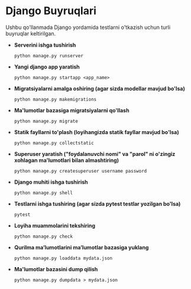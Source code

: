 # Django Buyruqlari

Ushbu qo'llanmada Django yordamida testlarni o'tkazish uchun turli buyruqlar keltirilgan.

- **Serverini ishga tushirish**
    ```
    python manage.py runserver
    ```

- **Yangi django app yaratish**
    ```
    python manage.py startapp <app_name>
    ```

- **Migratsiyalarni amalga oshiring (agar sizda modellar mavjud bo'lsa)**
    ```
    python manage.py makemigrations
    ```

- **Ma'lumotlar bazasiga migratsiyalarni qo'llash**
    ```
    python manage.py migrate
    ```

- **Statik fayllarni to'plash (loyihangizda statik fayllar mavjud bo'lsa)**
    ```
    python manage.py collectstatic
    ```

- **Superuser yaratish ("foydalanuvchi nomi" va "parol" ni o'zingiz xohlagan ma'lumotlari bilan almashtiring)**
    ```
    python manage.py createsuperuser username password
    ```

- **Django muhiti ishga tushirish**
    ```
    python manage.py shell
    ```

- **Testlarni ishga tushiring (agar sizda pytest testlar yozilgan bo'lsa)**
    ```
    pytest
    ```

- **Loyiha muammolarini tekshiring**
    ```
    python manage.py check
    ```

- **Qurilma maʼlumotlarini maʼlumotlar bazasiga yuklang**
    ```
    python manage.py loaddata mydata.json
    ```

- **Ma'lumotlar bazasini dump qilish**
    ```
    python manage.py dumpdata > mydata.json
    ```
